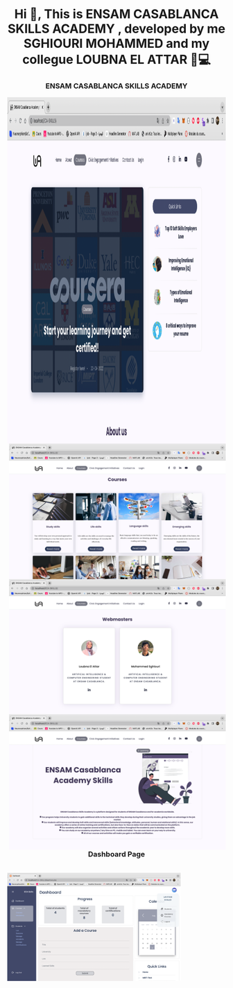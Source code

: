 <h1 align="center">Hi 👋, This is ENSAM CASABLANCA SKILLS ACADEMY , developed by me SGHIOURI MOHAMMED and my collegue LOUBNA EL ATTAR 🏼‍💻</h1>
<h3 align="center">ENSAM CASABLANCA SKILLS ACADEMY</h3>

<img align="left" width="1000px" height="800px" alt="Coding" src="https://github.com/sghiouri-mohammed/ECA-SKILLS-ENSAM-php/blob/master/ECA%20screens/index.png">
<br>
<img align="right" alt="Coding" width="500" src="https://github.com/sghiouri-mohammed/ECA-SKILLS-ENSAM-php/blob/master/ECA%20screens/courses%20all.png">
<img align="right" alt="Coding" width="500" src="https://github.com/sghiouri-mohammed/ECA-SKILLS-ENSAM-php/blob/master/ECA%20screens/webmasters.png">
<img align="right" alt="Coding" width="500" src="https://github.com/sghiouri-mohammed/ECA-SKILLS-ENSAM-php/blob/master/ECA%20screens/index2.png">

<br>
<h3 align="center">Dashboard Page</h3>
<br>
<img align="left" alt="Coding" width="400" src="https://github.com/sghiouri-mohammed/ECA-SKILLS-ENSAM-php/blob/master/ECA%20screens/Capture%20d%E2%80%99e%CC%81cran%202023-02-28%20a%CC%80%2010.07.03.png">


